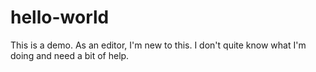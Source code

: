 # hello-world
This is a demo.
As an editor, I'm new to this. I don't quite know what I'm doing and need a bit of help.
